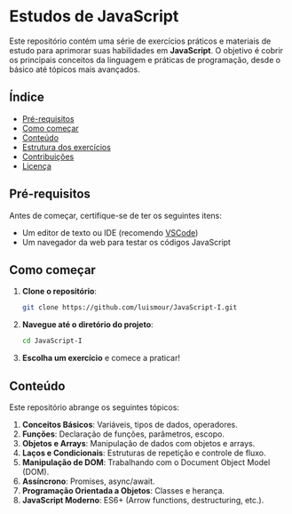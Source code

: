# Estudos de JavaScript

Este repositório contém uma série de exercícios práticos e materiais de estudo para aprimorar suas habilidades em **JavaScript**. O objetivo é cobrir os principais conceitos da linguagem e práticas de programação, desde o básico até tópicos mais avançados.

## Índice

- [Pré-requisitos](#pré-requisitos)
- [Como começar](#como-começar)
- [Conteúdo](#conteúdo)
- [Estrutura dos exercícios](#estrutura-dos-exercícios)
- [Contribuições](#contribuições)
- [Licença](#licença)

## Pré-requisitos

Antes de começar, certifique-se de ter os seguintes itens:

- Um editor de texto ou IDE (recomendo [VSCode](https://code.visualstudio.com/))
- Um navegador da web para testar os códigos JavaScript

## Como começar

1. **Clone o repositório**:
    ```bash
    git clone https://github.com/luismour/JavaScript-I.git
    ```

2. **Navegue até o diretório do projeto**:
    ```bash
    cd JavaScript-I
    ```

3. **Escolha um exercício** e comece a praticar!

## Conteúdo

Este repositório abrange os seguintes tópicos:

1. **Conceitos Básicos**: Variáveis, tipos de dados, operadores.
2. **Funções**: Declaração de funções, parâmetros, escopo.
3. **Objetos e Arrays**: Manipulação de dados com objetos e arrays.
4. **Laços e Condicionais**: Estruturas de repetição e controle de fluxo.
5. **Manipulação de DOM**: Trabalhando com o Document Object Model (DOM).
6. **Assíncrono**: Promises, async/await.
7. **Programação Orientada a Objetos**: Classes e herança.
8. **JavaScript Moderno**: ES6+ (Arrow functions, destructuring, etc.).



